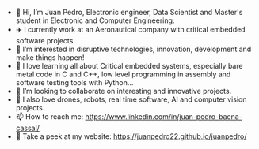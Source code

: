 - 👋 Hi, I’m Juan Pedro, Electronic engineer, Data Scientist and Master's student in Electronic and Computer Engineering.
- ✈️ I currently work at an Aeronautical company with critical embedded software projects.
- 👀 I’m interested in disruptive technologies, innovation, development and make things happen!
- 🚀 I love learning all about Critical embedded systems, especially bare metal code in C and C++, low level programming in assembly and software testing tools with Python...
- 💞️ I’m looking to collaborate on interesting and innovative projects.
- 🤖 I also love drones, robots, real time software, AI and computer vision projects.
- 📫 How to reach me: https://www.linkedin.com/in/juan-pedro-baena-cassal/
- :robot: Take a peek at my website: https://juanpedro22.github.io/juanpedro/

<!---
juanpedro22/juanpedro22 is a ✨ special ✨ repository because its `README.md` (this file) appears on your GitHub profile.
You can click the Preview link to take a look at your changes.
--->

